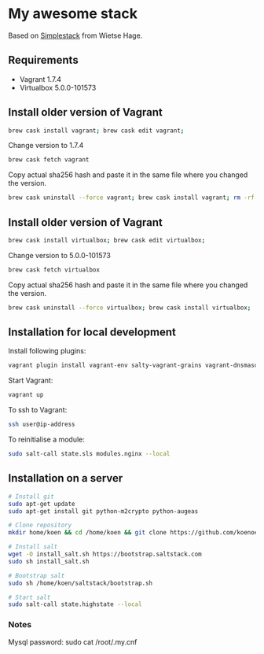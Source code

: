 # My awesome stack
Based on [Simplestack](https://github.com/wietsehage/simplestack) from Wietse Hage.

## Requirements

* Vagrant 1.7.4
* Virtualbox 5.0.0-101573

## Install older version of Vagrant
```sh
brew cask install vagrant; brew cask edit vagrant;
```
Change version to 1.7.4
```sh
brew cask fetch vagrant
```
Copy actual sha256 hash and paste it in the same file where you changed the version.
```sh
brew cask uninstall --force vagrant; brew cask install vagrant; rm -rf ~/.vagrant.d/;
```
## Install older version of Vagrant
```sh
brew cask install virtualbox; brew cask edit virtualbox;
```
Change version to 5.0.0-101573
```sh
brew cask fetch virtualbox
```
Copy actual sha256 hash and paste it in the same file where you changed the version.
```sh
brew cask uninstall --force virtualbox; brew cask install virtualbox;
```

## Installation for local development

Install following plugins:
```sh
vagrant plugin install vagrant-env salty-vagrant-grains vagrant-dnsmasq
```

Start Vagrant:
```sh
vagrant up
```

To ssh to Vagrant:
```sh
ssh user@ip-address
```

To reinitialise a module:
```sh
sudo salt-call state.sls modules.nginx --local
```

## Installation on a server
```sh
# Install git
sudo apt-get update
sudo apt-get install git python-m2crypto python-augeas

# Clone repository
mkdir home/koen && cd /home/koen && git clone https://github.com/koenoe/saltstack.git

# Install salt
wget -O install_salt.sh https://bootstrap.saltstack.com
sudo sh install_salt.sh

# Bootstrap salt
sudo sh /home/koen/saltstack/bootstrap.sh

# Start salt
sudo salt-call state.highstate --local
```

### Notes ###

Mysql password: sudo cat /root/.my.cnf
